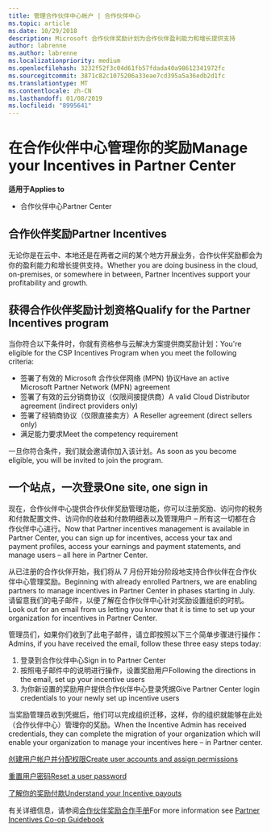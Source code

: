 ```yaml
---
title: 管理合作伙伴中心帐户 | 合作伙伴中心
ms.topic: article
ms.date: 10/29/2018
description: Microsoft 合作伙伴奖励计划为合作伙伴盈利能力和增长提供支持
author: labrenne
ms.author: labrenne
ms.localizationpriority: medium
ms.openlocfilehash: 3232f52f3c04d61fb57fdada40a98612341972fc
ms.sourcegitcommit: 3871c82c1075206a33eae7cd395a5a36edb2d1fc
ms.translationtype: MT
ms.contentlocale: zh-CN
ms.lasthandoff: 01/08/2019
ms.locfileid: "8995641"
---
```

# <a name="manage-your-incentives-in-partner-center"></a><span data-ttu-id="0b83b-103">在合作伙伴中心管理你的奖励</span><span class="sxs-lookup"><span data-stu-id="0b83b-103">Manage your Incentives in Partner Center</span></span> 

**<span data-ttu-id="0b83b-104">适用于</span><span class="sxs-lookup"><span data-stu-id="0b83b-104">Applies to</span></span>**

-  <span data-ttu-id="0b83b-105">合作伙伴中心</span><span class="sxs-lookup"><span data-stu-id="0b83b-105">Partner Center</span></span>

## <a name="partner-incentives"></a><span data-ttu-id="0b83b-106">合作伙伴奖励</span><span class="sxs-lookup"><span data-stu-id="0b83b-106">Partner Incentives</span></span> 

<span data-ttu-id="0b83b-107">无论你是在云中、本地还是在两者之间的某个地方开展业务，合作伙伴奖励都会为你的盈利能力和增长提供支持。</span><span class="sxs-lookup"><span data-stu-id="0b83b-107">Whether you are doing business in the cloud, on-premises, or somewhere in between, Partner Incentives support your profitability and growth.</span></span>

## <a name="qualify-for-the-partner-incentives-program"></a><span data-ttu-id="0b83b-108">获得合作伙伴奖励计划资格</span><span class="sxs-lookup"><span data-stu-id="0b83b-108">Qualify for the Partner Incentives program</span></span>

<span data-ttu-id="0b83b-109">当你符合以下条件时，你就有资格参与云解决方案提供商奖励计划：</span><span class="sxs-lookup"><span data-stu-id="0b83b-109">You're eligible for the CSP Incentives Program when you meet the following criteria:</span></span>

-   <span data-ttu-id="0b83b-110">签署了有效的 Microsoft 合作伙伴网络 (MPN) 协议</span><span class="sxs-lookup"><span data-stu-id="0b83b-110">Have an active Microsoft Partner Network (MPN) agreement</span></span> 
-   <span data-ttu-id="0b83b-111">签署了有效的云分销商协议（仅限间接提供商）</span><span class="sxs-lookup"><span data-stu-id="0b83b-111">A valid Cloud Distributor agreement (indirect providers only)</span></span>
-   <span data-ttu-id="0b83b-112">签署了经销商协议（仅限直接卖方）</span><span class="sxs-lookup"><span data-stu-id="0b83b-112">A Reseller agreement (direct sellers only)</span></span>
-   <span data-ttu-id="0b83b-113">满足能力要求</span><span class="sxs-lookup"><span data-stu-id="0b83b-113">Meet the competency requirement</span></span>

<span data-ttu-id="0b83b-114">一旦你符合条件，我们就会邀请你加入该计划。</span><span class="sxs-lookup"><span data-stu-id="0b83b-114">As soon as you become eligible, you will be invited to join the program.</span></span>

## <a name="one-site-one-sign-in"></a><span data-ttu-id="0b83b-115">一个站点，一次登录</span><span class="sxs-lookup"><span data-stu-id="0b83b-115">One site, one sign in</span></span>

<span data-ttu-id="0b83b-116">现在，合作伙伴中心提供合作伙伴奖励管理功能，你可以注册奖励、访问你的税务和付款配置文件、访问你的收益和付款明细表以及管理用户 – 所有这一切都在合作伙伴中心进行。</span><span class="sxs-lookup"><span data-stu-id="0b83b-116">Now that Partner incentives management is available in Partner Center, you can sign up for incentives, access your tax and payment profiles, access your earnings and payment statements, and manage users – all here in Partner Center.</span></span> 

<span data-ttu-id="0b83b-117">从已注册的合作伙伴开始，我们将从 7 月份开始分阶段地支持合作伙伴在合作伙伴中心管理奖励。</span><span class="sxs-lookup"><span data-stu-id="0b83b-117">Beginning with already enrolled Partners, we are enabling partners to manage incentives in Partner Center in phases starting in July.</span></span> <span data-ttu-id="0b83b-118">请留意我们的电子邮件，以便了解在合作伙伴中心针对奖励设置组织的时机。</span><span class="sxs-lookup"><span data-stu-id="0b83b-118">Look out for an email from us letting you know that it is time to set up your organization for incentives in Partner Center.</span></span> 

<span data-ttu-id="0b83b-119">管理员们，如果你们收到了此电子邮件，请立即按照以下三个简单步骤进行操作：</span><span class="sxs-lookup"><span data-stu-id="0b83b-119">Admins, if you have received the email, follow these three easy steps today:</span></span>

1.  <span data-ttu-id="0b83b-120">登录到合作伙伴中心</span><span class="sxs-lookup"><span data-stu-id="0b83b-120">Sign in to Partner Center</span></span> 
2.  <span data-ttu-id="0b83b-121">按照电子邮件中的说明进行操作，设置奖励用户</span><span class="sxs-lookup"><span data-stu-id="0b83b-121">Following the directions in the email, set up your incentive users</span></span> 
3.  <span data-ttu-id="0b83b-122">为你新设置的奖励用户提供合作伙伴中心登录凭据</span><span class="sxs-lookup"><span data-stu-id="0b83b-122">Give Partner Center login credentials to your newly set up incentive users</span></span>

<span data-ttu-id="0b83b-123">当奖励管理员收到凭据后，他们可以完成组织迁移，这样，你的组织就能够在此处（合作伙伴中心）管理你的奖励。</span><span class="sxs-lookup"><span data-stu-id="0b83b-123">When the Incentive Admin has received credentials, they can complete the migration of your organization which will enable your organization to manage your incentives here – in Partner center.</span></span>


[<span data-ttu-id="0b83b-124">创建用户帐户并分配权限</span><span class="sxs-lookup"><span data-stu-id="0b83b-124">Create user accounts and assign permissions</span></span>](create-user-accounts-and-set-permissions.md)

[<span data-ttu-id="0b83b-125">重置用户密码</span><span class="sxs-lookup"><span data-stu-id="0b83b-125">Reset a user password</span></span>](reset-a-user-password.md)

[<span data-ttu-id="0b83b-126">了解你的奖励付款</span><span class="sxs-lookup"><span data-stu-id="0b83b-126">Understand your Incentive payouts</span></span>](understand-incentive-payouts.md)

<span data-ttu-id="0b83b-127">有关详细信息，请参阅[合作伙伴奖励合作手册](https://assets.microsoft.com/coop-guidebook.pdf)</span><span class="sxs-lookup"><span data-stu-id="0b83b-127">For more information see [Partner Incentives Co-op Guidebook](https://assets.microsoft.com/coop-guidebook.pdf)</span></span>
